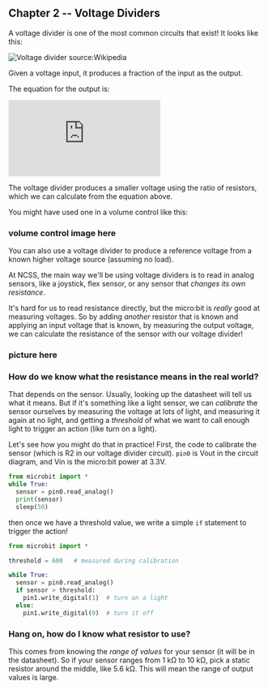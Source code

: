 ## Chapter 2 -- Voltage Dividers

A voltage divider is one of the most common circuits that exist! It looks like this:

![Voltage divider source:Wikipedia](https://upload.wikimedia.org/wikipedia/commons/2/21/Resistive_divider2.svg)

Given a voltage input, it produces a fraction of the input as the output.

The equation for the output is:

![Voltage divider equation](https://latex.codecogs.com/svg.latex?V_%7Bout%7D%20%3D%20V_%7Bin%7D%5Cfrac%7BR_2%7D%7BR_1%20+%20R_2%7D)

The voltage divider produces a smaller voltage using the ratio of resistors, which we can calculate from the equation above. 

You might have used one in a volume control like this:

### volume control image here

You can also use a voltage divider to produce a reference voltage from a known higher voltage source (assuming no load).

At NCSS, the main way we'll be using voltage dividers is to read in analog sensors, like a joystick, flex sensor, or any sensor that *changes its own resistance*. 

It's hard for us to read resistance directly, but the micro:bit is *really* good at measuring voltages. So by adding *another* resistor that is known and applying an input voltage that is known, by measuring the output voltage, we can calculate the resistance of the sensor with our voltage divider!

### picture here

### How do we know what the resistance means in the real world?

That depends on the sensor. Usually, looking up the datasheet will tell us what it means. But if it's something like a light sensor, we can *calibrate* the sensor ourselves by measuring the voltage at lots of light, and measuring it again at no light, and getting a *threshold* of what we want to call enough light to trigger an action (like turn on a light).

Let's see how you might do that in practice! First, the code to calibrate the sensor (which is R2 in our voltage divider circuit). `pin0` is Vout in the circuit diagram, and Vin is the micro:bit power at 3.3V. 

```python
from microbit import *
while True:
  sensor = pin0.read_analog()
  print(sensor)
  sleep(50)
```

then once we have a threshold value, we write a simple `if` statement to trigger the action!

```python
from microbit import *

threshold = 600   # measured during calibration

while True:
  sensor = pin0.read_analog()
  if sensor > threshold:
    pin1.write_digital(1)  # turn on a light
  else:
    pin1.write_digital(0)  # turn it off
```

### Hang on, how do I know what resistor to use?

This comes from knowing the *range of values* for your sensor (it will be in the datasheet). So if your sensor ranges from 1 kΩ to 10 kΩ, pick a static resistor around the middle, like 5.6 kΩ. This will mean the range of output values is large.
